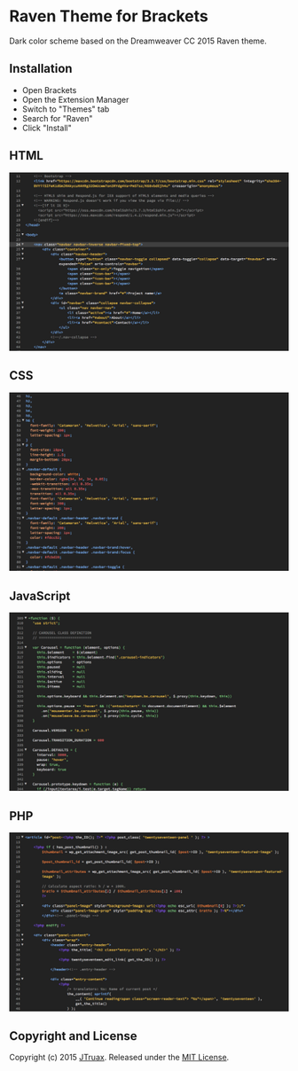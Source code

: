 # Raven Theme for Brackets

Dark color scheme based on the Dreamweaver CC 2015 Raven theme.

## Installation
* Open Brackets
* Open the Extension Manager
* Switch to "Themes" tab
* Search for "Raven"
* Click "Install"

## HTML
![HTML Screenshot](screenshots/html.jpg)

## CSS
![CSS Screenshot](screenshots/css.jpg)

## JavaScript
![JavaScript Screenshot](screenshots/js.jpg)

## PHP
![JavaScript Screenshot](screenshots/php.jpg)

## Copyright and License
Copyright (c) 2015 [JTruax](https://github.com/JTruax). Released under the [MIT License](LICENSE).
